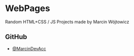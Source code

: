# WebPages
Random HTML+CSS / JS Projects made by Marcin Wójtowicz

## GitHub

- [@MarcinDevAcc](https://www.github.com/MarcinDevAcc)
